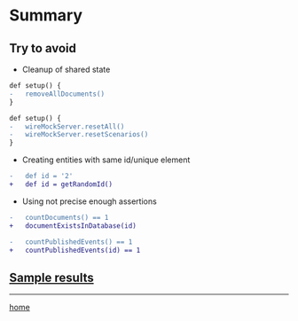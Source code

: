 # Summary

## Try to avoid

- Cleanup of shared state

[//]: # (If you like colors in diff go to https://github.com/allegro/parallel-test-execution-workshop/blob/main/part4.0-summary/README.md)

```diff
def setup() {
-   removeAllDocuments()
}
```

```diff
def setup() {
-   wireMockServer.resetAll()
-   wireMockServer.resetScenarios()
}
```

- Creating entities with same id/unique element

```diff
-   def id = '2'
+   def id = getRandomId()
```

- Using not precise enough assertions

```diff
-   countDocuments() == 1
+   documentExistsInDatabase(id)
```

```diff
-   countPublishedEvents() == 1
+   countPublishedEvents(id) == 1
```

## [Sample results](./results.md)

---

[home](../README.md)
